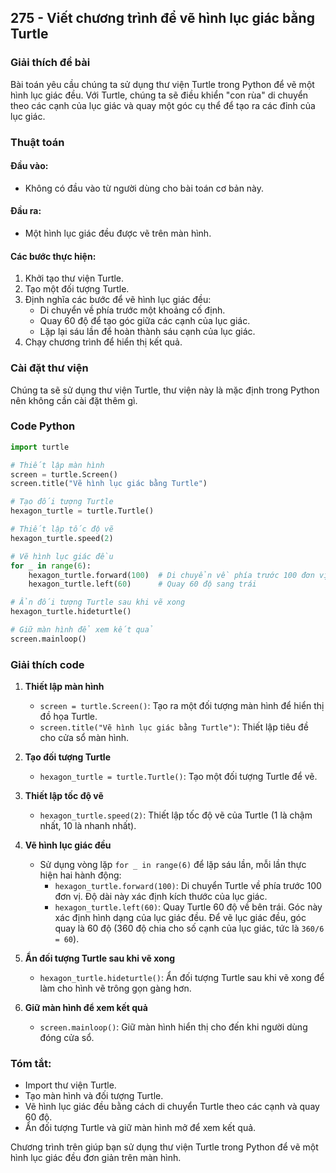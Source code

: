 ## 275 - Viết chương trình để vẽ hình lục giác bằng Turtle

### Giải thích đề bài

Bài toán yêu cầu chúng ta sử dụng thư viện Turtle trong Python để vẽ một hình lục giác đều. Với Turtle, chúng ta sẽ điều khiển "con rùa" di chuyển theo các cạnh của lục giác và quay một góc cụ thể để tạo ra các đỉnh của lục giác.

### Thuật toán

#### Đầu vào:

- Không có đầu vào từ người dùng cho bài toán cơ bản này.

#### Đầu ra:

- Một hình lục giác đều được vẽ trên màn hình.

#### Các bước thực hiện:

1. Khởi tạo thư viện Turtle.
2. Tạo một đối tượng Turtle.
3. Định nghĩa các bước để vẽ hình lục giác đều:
   - Di chuyển về phía trước một khoảng cố định.
   - Quay 60 độ để tạo góc giữa các cạnh của lục giác.
   - Lặp lại sáu lần để hoàn thành sáu cạnh của lục giác.
4. Chạy chương trình để hiển thị kết quả.

### Cài đặt thư viện

Chúng ta sẽ sử dụng thư viện Turtle, thư viện này là mặc định trong Python nên không cần cài đặt thêm gì.

### Code Python

```python
import turtle

# Thiết lập màn hình
screen = turtle.Screen()
screen.title("Vẽ hình lục giác bằng Turtle")

# Tạo đối tượng Turtle
hexagon_turtle = turtle.Turtle()

# Thiết lập tốc độ vẽ
hexagon_turtle.speed(2)

# Vẽ hình lục giác đều
for _ in range(6):
    hexagon_turtle.forward(100)  # Di chuyển về phía trước 100 đơn vị
    hexagon_turtle.left(60)      # Quay 60 độ sang trái

# Ẩn đối tượng Turtle sau khi vẽ xong
hexagon_turtle.hideturtle()

# Giữ màn hình để xem kết quả
screen.mainloop()
```

### Giải thích code

1. **Thiết lập màn hình**

   - `screen = turtle.Screen()`: Tạo ra một đối tượng màn hình để hiển thị đồ họa Turtle.
   - `screen.title("Vẽ hình lục giác bằng Turtle")`: Thiết lập tiêu đề cho cửa sổ màn hình.

2. **Tạo đối tượng Turtle**

   - `hexagon_turtle = turtle.Turtle()`: Tạo một đối tượng Turtle để vẽ.

3. **Thiết lập tốc độ vẽ**

   - `hexagon_turtle.speed(2)`: Thiết lập tốc độ vẽ của Turtle (1 là chậm nhất, 10 là nhanh nhất).

4. **Vẽ hình lục giác đều**

   - Sử dụng vòng lặp `for _ in range(6)` để lặp sáu lần, mỗi lần thực hiện hai hành động:
     - `hexagon_turtle.forward(100)`: Di chuyển Turtle về phía trước 100 đơn vị. Độ dài này xác định kích thước của lục giác.
     - `hexagon_turtle.left(60)`: Quay Turtle 60 độ về bên trái. Góc này xác định hình dạng của lục giác đều. Để vẽ lục giác đều, góc quay là 60 độ (360 độ chia cho số cạnh của lục giác, tức là `360/6 = 60`).

5. **Ẩn đối tượng Turtle sau khi vẽ xong**

   - `hexagon_turtle.hideturtle()`: Ẩn đối tượng Turtle sau khi vẽ xong để làm cho hình vẽ trông gọn gàng hơn.

6. **Giữ màn hình để xem kết quả**
   - `screen.mainloop()`: Giữ màn hình hiển thị cho đến khi người dùng đóng cửa sổ.

### Tóm tắt:

- Import thư viện Turtle.
- Tạo màn hình và đối tượng Turtle.
- Vẽ hình lục giác đều bằng cách di chuyển Turtle theo các cạnh và quay 60 độ.
- Ẩn đối tượng Turtle và giữ màn hình mở để xem kết quả.

Chương trình trên giúp bạn sử dụng thư viện Turtle trong Python để vẽ một hình lục giác đều đơn giản trên màn hình.
